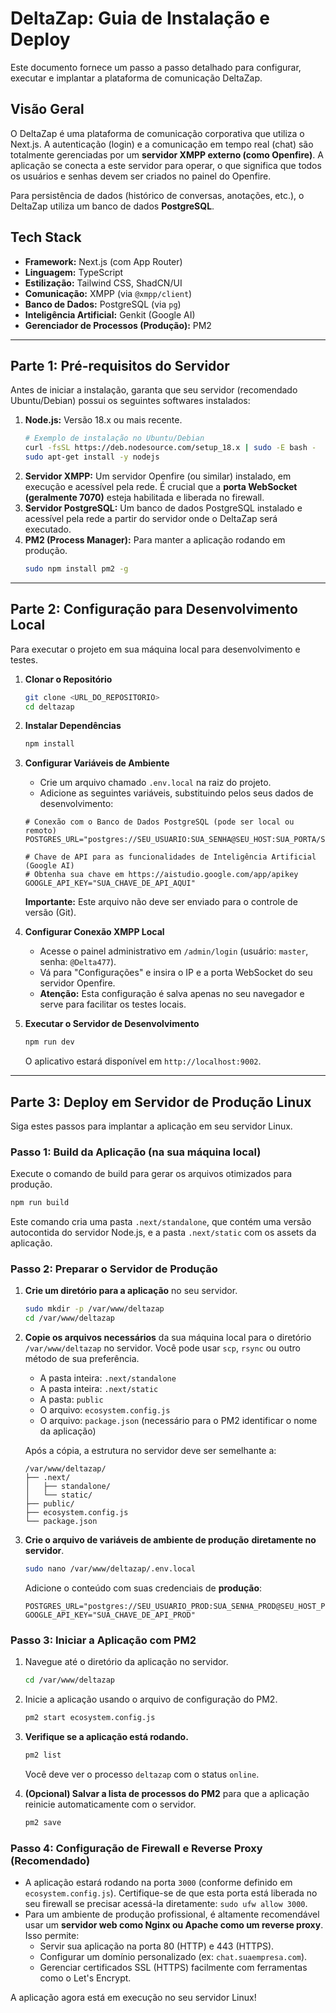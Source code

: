 # DeltaZap: Guia de Instalação e Deploy

Este documento fornece um passo a passo detalhado para configurar, executar e implantar a plataforma de comunicação DeltaZap.

## Visão Geral

O DeltaZap é uma plataforma de comunicação corporativa que utiliza o Next.js. A autenticação (login) e a comunicação em tempo real (chat) são totalmente gerenciadas por um **servidor XMPP externo (como Openfire)**. A aplicação se conecta a este servidor para operar, o que significa que todos os usuários e senhas devem ser criados no painel do Openfire.

Para persistência de dados (histórico de conversas, anotações, etc.), o DeltaZap utiliza um banco de dados **PostgreSQL**.

## Tech Stack

- **Framework:** Next.js (com App Router)
- **Linguagem:** TypeScript
- **Estilização:** Tailwind CSS, ShadCN/UI
- **Comunicação:** XMPP (via `@xmpp/client`)
- **Banco de Dados:** PostgreSQL (via `pg`)
- **Inteligência Artificial:** Genkit (Google AI)
- **Gerenciador de Processos (Produção):** PM2

---

## Parte 1: Pré-requisitos do Servidor

Antes de iniciar a instalação, garanta que seu servidor (recomendado Ubuntu/Debian) possui os seguintes softwares instalados:

1.  **Node.js:** Versão 18.x ou mais recente.
    ```bash
    # Exemplo de instalação no Ubuntu/Debian
    curl -fsSL https://deb.nodesource.com/setup_18.x | sudo -E bash -
    sudo apt-get install -y nodejs
    ```
2.  **Servidor XMPP:** Um servidor Openfire (ou similar) instalado, em execução e acessível pela rede. É crucial que a **porta WebSocket (geralmente 7070)** esteja habilitada e liberada no firewall.
3.  **Servidor PostgreSQL:** Um banco de dados PostgreSQL instalado e acessível pela rede a partir do servidor onde o DeltaZap será executado.
4.  **PM2 (Process Manager):** Para manter a aplicação rodando em produção.
    ```bash
    sudo npm install pm2 -g
    ```

---

## Parte 2: Configuração para Desenvolvimento Local

Para executar o projeto em sua máquina local para desenvolvimento e testes.

1.  **Clonar o Repositório**
    ```bash
    git clone <URL_DO_REPOSITORIO>
    cd deltazap
    ```

2.  **Instalar Dependências**
    ```bash
    npm install
    ```

3.  **Configurar Variáveis de Ambiente**
    - Crie um arquivo chamado `.env.local` na raiz do projeto.
    - Adicione as seguintes variáveis, substituindo pelos seus dados de desenvolvimento:

    ```env
    # Conexão com o Banco de Dados PostgreSQL (pode ser local ou remoto)
    POSTGRES_URL="postgres://SEU_USUARIO:SUA_SENHA@SEU_HOST:SUA_PORTA/SEU_BANCO"

    # Chave de API para as funcionalidades de Inteligência Artificial (Google AI)
    # Obtenha sua chave em https://aistudio.google.com/app/apikey
    GOOGLE_API_KEY="SUA_CHAVE_DE_API_AQUI"
    ```
    **Importante:** Este arquivo não deve ser enviado para o controle de versão (Git).

4.  **Configurar Conexão XMPP Local**
    - Acesse o painel administrativo em `/admin/login` (usuário: `master`, senha: `@Delta477`).
    - Vá para "Configurações" e insira o IP e a porta WebSocket do seu servidor Openfire.
    - **Atenção:** Esta configuração é salva apenas no seu navegador e serve para facilitar os testes locais.

5.  **Executar o Servidor de Desenvolvimento**
    ```bash
    npm run dev
    ```
    O aplicativo estará disponível em `http://localhost:9002`.

---

## Parte 3: Deploy em Servidor de Produção Linux

Siga estes passos para implantar a aplicação em seu servidor Linux.

### Passo 1: Build da Aplicação (na sua máquina local)

Execute o comando de build para gerar os arquivos otimizados para produção.

```bash
npm run build
```
Este comando cria uma pasta `.next/standalone`, que contém uma versão autocontida do servidor Node.js, e a pasta `.next/static` com os assets da aplicação.

### Passo 2: Preparar o Servidor de Produção

1.  **Crie um diretório para a aplicação** no seu servidor.
    ```bash
    sudo mkdir -p /var/www/deltazap
    cd /var/www/deltazap
    ```

2.  **Copie os arquivos necessários** da sua máquina local para o diretório `/var/www/deltazap` no servidor. Você pode usar `scp`, `rsync` ou outro método de sua preferência.
    - A pasta inteira: `.next/standalone`
    - A pasta inteira: `.next/static`
    - A pasta: `public`
    - O arquivo: `ecosystem.config.js`
    - O arquivo: `package.json` (necessário para o PM2 identificar o nome da aplicação)

    Após a cópia, a estrutura no servidor deve ser semelhante a:
    ```
    /var/www/deltazap/
    ├── .next/
    │   ├── standalone/
    │   └── static/
    ├── public/
    ├── ecosystem.config.js
    └── package.json
    ```

3.  **Crie o arquivo de variáveis de ambiente de produção** **diretamente no servidor**.
    ```bash
    sudo nano /var/www/deltazap/.env.local
    ```
    Adicione o conteúdo com suas credenciais de **produção**:
    ```env
    POSTGRES_URL="postgres://SEU_USUARIO_PROD:SUA_SENHA_PROD@SEU_HOST_PROD:SUA_PORTA_PROD/SEU_BANCO_PROD"
    GOOGLE_API_KEY="SUA_CHAVE_DE_API_PROD"
    ```

### Passo 3: Iniciar a Aplicação com PM2

1.  Navegue até o diretório da aplicação no servidor.
    ```bash
    cd /var/www/deltazap
    ```

2.  Inicie a aplicação usando o arquivo de configuração do PM2.
    ```bash
    pm2 start ecosystem.config.js
    ```

3.  **Verifique se a aplicação está rodando.**
    ```bash
    pm2 list
    ```
    Você deve ver o processo `deltazap` com o status `online`.

4.  **(Opcional) Salvar a lista de processos do PM2** para que a aplicação reinicie automaticamente com o servidor.
    ```bash
    pm2 save
    ```

### Passo 4: Configuração de Firewall e Reverse Proxy (Recomendado)

- A aplicação estará rodando na porta `3000` (conforme definido em `ecosystem.config.js`). Certifique-se de que esta porta está liberada no seu firewall se precisar acessá-la diretamente: `sudo ufw allow 3000`.
- Para um ambiente de produção profissional, é altamente recomendável usar um **servidor web como Nginx ou Apache como um reverse proxy**. Isso permite:
  - Servir sua aplicação na porta 80 (HTTP) e 443 (HTTPS).
  - Configurar um domínio personalizado (ex: `chat.suaempresa.com`).
  - Gerenciar certificados SSL (HTTPS) facilmente com ferramentas como o Let's Encrypt.

A aplicação agora está em execução no seu servidor Linux!
